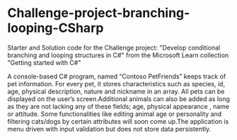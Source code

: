 # Challenge-project-branching-looping-CSharp
Starter and Solution code for the Challenge project: "Develop conditional branching and looping structures in C#" from the Microsoft Learn collection "Getting started with C#"


A console-based C# program, named “Contoso PetFriends” keeps track of pet information. For every pet, it stores characteristics such as species, id, age, physical description, nature and nickname in an array. All pets can be displayed on the user’s screen.Additional animals can also be added as long as they are not lacking any of these fields; age, physical appearance , name or attitude. Some functionalities like editing animal age or personality and filtering cats/dogs by certain attributes will soon come up.The application is menu driven with input validation but does not store data persistently.
